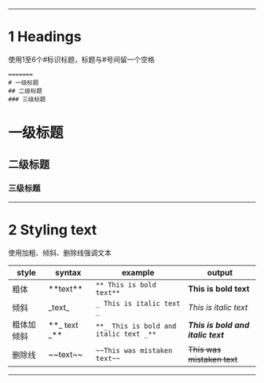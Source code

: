 ----------
# 1 Headings
使用1至6个#标识标题，标题与#号间留一个空格
```
=======
# 一级标题
## 二级标题
### 三级标题

```

# 一级标题
## 二级标题
### 三级标题

----------

# 2 Styling text
使用加粗、倾斜、删除线强调文本

|style|syntax|example|output|
|-----|------|-------|------|
|粗体| \*\*text\*\*|`** This is bold text**`|**This is bold text**|
|倾斜|\_text\_|`_ This is italic text _`|_This is italic text_|
|粗体加倾斜|\*\*\_ text \_\*\*|` **_ This is bold and italic text _** `|**_This is bold and italic text_**|
|删除线|\~\~text\~\~|`~~This was mistaken text~~`|~~This was mistaken text~~|

----------
